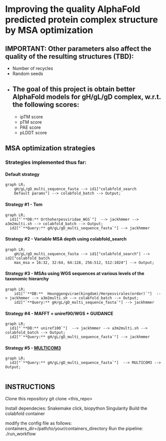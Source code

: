 # Improving the quality AlphaFold predicted protein complex structure by MSA optimization

## IMPORTANT: Other parameters also affect the quality of the resulting structures (TBD):
  - Number of recycles
  - Random seeds 
- ## The goal of this project is obtain better AlphaFold models for gH/gL/gD complex, w.r.t. the following scores:
  - ipTM score
  - pTM score
  - PAE score
  - pLDDT score

## MSA optimization strategies
### Strategies implemented thus far:
#### Default strategy
```mermaid
graph LR;
    gH/gL/gD_multi_sequence_fasta --> id1["colabfold_search
    Default params"] --> colabfold_batch --> Output;
```
#### Strategy #1 - Tom
```mermaid
graph LR;
  id1["`**DB:** Orthoherpesviridae_WGS`"]  --> jackhmmer --> a3m2multi.sh --> colabfold_batch --> Output;
  id2["`**Query:** gH/gL/gD_multi_sequence_fasta`"] --> jackhmmer
```
#### Strategy #2 - Variable MSA depth using colabfold_search
```mermaid
graph LR;
    gH/gL/gD_multi_sequence_fasta --> id1["colabfold_search"] --> id2["colabfold_batch
    max_msa = 16:32, 32:64, 64:128, 256:512, 512:1024"] --> Output;
```
#### Strategy #3 - MSAs using WGS sequences at various levels of the taxonomic hierarchy
```mermaid
graph LR;
    id1["`**DB:**  Heunggongvirae(kingdom)/Herpesvirales(order)`"]  --> jackhmmer --> a3m2multi.sh --> colabfold_batch --> Output;
    id2["`**Query:** gH/gL/gD_multi_sequence_fasta`"] --> jackhmmer
```

#### Strategy #4 - MAFFT + uniref90/WGS + GUIDANCE 
```mermaid
graph LR;
  id1["`**DB:** uniref100`"]  --> jackhmmer --> a3m2multi.sh --> colabfold_batch --> Output;
  id2["`**Query:** gH/gL/gD_multi_sequence_fasta`"] --> jackhmmer
```

#### Strategy #5 - [MULTICOM3](https://www.nature.com/articles/s42004-023-00991-6#Tab3) 
```mermaid
graph LR;
  id2["`**Query:** gH/gL/gD_multi_sequence_fasta`"]  --> MULTICOM3 --> Output;
  
```

## INSTRUCTIONS

Clone this repository
git clone <this_repo>

Install dependecies:
Snakemake
click, biopython
Singularity
Build the colabfold container

modify the config file as follows:
containers_dir=/path/to/your/containers_directory
Run the pipeline:
./run_workflow